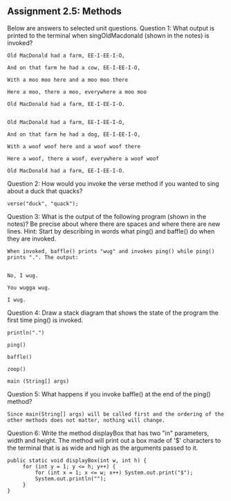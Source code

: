 ## Assignment 2.5: Methods
Below are answers to selected unit questions.
Question 1: What output is printed to the terminal when singOldMacdonald (shown in the notes) is invoked?

    Old MacDonald had a farm, EE-I-EE-I-O,

    And on that farm he had a cow, EE-I-EE-I-O,

    With a moo moo here and a moo moo there

    Here a moo, there a moo, everywhere a moo moo

    Old MacDonald had a farm, EE-I-EE-I-O.
    

    Old MacDonald had a farm, EE-I-EE-I-O,
    
    And on that farm he had a dog, EE-I-EE-I-O,
    
    With a woof woof here and a woof woof there
    
    Here a woof, there a woof, everywhere a woof woof
    
    Old MacDonald had a farm, EE-I-EE-I-O.

Question 2: How would you invoke the verse method if you wanted to sing about a duck that quacks?

    verse("duck", "quack");

Question 3: What is the output of the following program (shown in the notes)? Be precise about where there are spaces and where there are new lines. Hint: Start by describing in words what ping() and baffle() do when they are invoked.

    When invoked, baffle() prints "wug" and invokes ping() while ping() prints ".". The output:


    No, I wug.

    You wugga wug.

    I wug.


Question 4: Draw a stack diagram that shows the state of the program the first time ping() is invoked.
    
    println(".")
       
    ping()
    
    baffle()
    
    zoop()
    
    main (String[] args)

Question 5: What happens if you invoke baffle() at the end of the ping() method? 

    Since main(String[] args) will be called first and the ordering of the other methods does not matter, nothing will change.

Question 6: Write the method displayBox that has two "in" parameters, width and height. The method will print out a box made of '$' characters to the terminal that is as wide and high as the arguments passed to it.

    public static void displayBox(int w, int h) {
         for (int y = 1; y <= h; y++) {
             for (int x = 1; x <= w; x++) System.out.print("$");
             System.out.println("");
         }
    }
